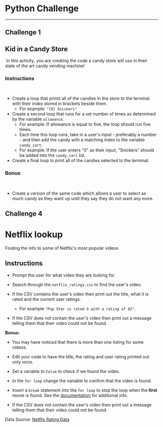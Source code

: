 # Python Challenge
<hr>

## Challenge 1

## Kid in a Candy Store
​
In this activity, you are creating the code a candy store will use in their state of the art candy vending machine!
​
### Instructions
​
* Create a loop that prints all of the candies in the store to the terminal with their index stored in brackets beside them.
​
  * For example: `"[0] Snickers"`
​
* Create a second loop that runs for a set number of times as determined by the variable `allowance`.
​
  * For example: If allowance is equal to five, the loop should run five times.
​
  * Each time this loop runs, take in a user's input - preferably a number - and then add the candy with a matching index to the variable `candy_cart`.
​
  * For example: If the user enters "0" as their input, "Snickers" should be added into the `candy_cart` list.
​
* Create a final loop to print all of the candies selected to the terminal.
​
### Bonus
​
* Create a version of the same code which allows a user to select as much candy as they want up until they say they do not want any more.

## Challenge 4
# Netflix lookup

Finding the info to some of Netflix's most popular videos

## Instructions

* Prompt the user for what video they are looking for.

* Search through the `netflix_ratings.csv` to find the user's video.

* If the CSV contains the user's video then print out the title, what it is rated and the current user ratings.

  * For example `"Pup Star is rated G with a rating of 82"`.

* If the CSV does not contain the user's video then print out a message telling them that their video could not be found.

**Bonus:**

* You may have noticed that there is more than one listing for some videos.

* Edit your code to have the title, the rating and user rating printed out only once.

* Set a variable to `False` to check if we found the video.

* In the `for loop` change the variable to confirm that the video is found.

* Insert a `break` statement into the `for loop` to stop the loop when the **first** movie is found. See the [documentation](https://docs.python.org/3.6/reference/simple_stmts.html#break) for additional info.

* If the CSV does not contain the user's video then print out a message telling them that their video could not be found.

Data Source: [Netflix Rating Data](http://theconceptcenter.com/simple-research-study-netflix-shows-analysis/)